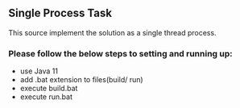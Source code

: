 ## Single Process Task

This source implement the solution as a single thread process.

### Please follow the below steps to setting and running up:
- use Java 11
- add .bat extension to files(build/ run)
- execute build.bat
- execute run.bat
